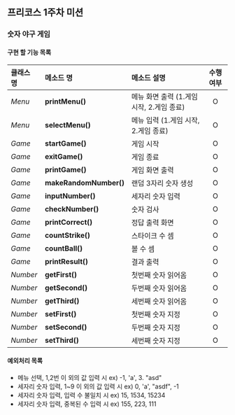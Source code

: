 ## 프리코스 1주차 미션
### 숫자 야구 게임
#### 구현 할 기능 목록
  |클래스 명|메소드 명|메소드 설명|수행 여부|
  |:-------|:-------|:-------|:-------:|
  |*Menu*|**printMenu()**|메뉴 화면 출력 (1.게임 시작, 2.게임 종료)|O|
  |*Menu*|**selectMenu()**|메뉴 입력 (1.게임 시작, 2.게임 종료)|O|
  |*Game*|**startGame()**|게임 시작|O|
  |*Game*|**exitGame()**|게임 종료|O|
  |*Game*|**printGame()**|게임 화면 출력|O|
  |*Game*|**makeRandomNumber()**|랜덤 3자리 숫자 생성|O|
  |*Game*|**inputNumber()**|세자리 숫자 입력|O|
  |*Game*|**checkNumber()**|숫자 검사|O|
  |*Game*|**printCorrect()**|정답 출력 화면|O|
  |*Game*|**countStrike()**|스타이크 수 셈|O|
  |*Game*|**countBall()**|볼 수 셈|O|
  |*Game*|**printResult()**|결과 출력|O|
  |*Number*|**getFirst()**|첫번째 숫자 읽어옴|O|
  |*Number*|**getSecond()**|두번째 숫자 읽어옴|O|
  |*Number*|**getThird()**|세번째 숫자 읽어옴|O|
  |*Number*|**setFirst()**|첫번째 숫자 지정|O|
  |*Number*|**setSecond()**|두번째 숫자 지정|O|
  |*Number*|**setThird()**|세번째 숫자 지정|O|
  
#### 예외처리 목록
+ 메뉴 선택, 1,2번 이 외의 값 입력 시 ex) -1, 'a', 3. "asd"
+ 세자리 숫자 입력, 1~9 이 외의 값 입력 시 ex) 0, 'a', "asdf", -1
+ 세자리 숫자 입력, 입력 수 불일치 시 ex) 15, 1534, 15234
+ 세자리 숫자 입력, 중복된 수 입력 시 ex) 155, 223, 111